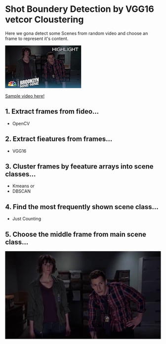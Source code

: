 # Shot Boundery Detection by VGG16 vetcor Cloustering

Here we gona detect some Scenes from random video and choose an frame to represent it's content.

![from you tube](data_generator/youtube_BrooklynNineNine.jpg)

[ Sample video here!](https://youtu.be/ffyKY3Dj5ZE) 

## 1. Extract frames from fideo...

* OpenCV

## 2. Extract fieatures from frames...

* VGG16

## 3. Cluster frames by feeature arrays into scene classes...

* Kmeans
    or
* DBSCAN

## 4. Find the most frequently shown scene class...

* Just Counting

## 5. Choose the middle frame from main scene class...

![Chosen frame](data/image_660.jpg) 